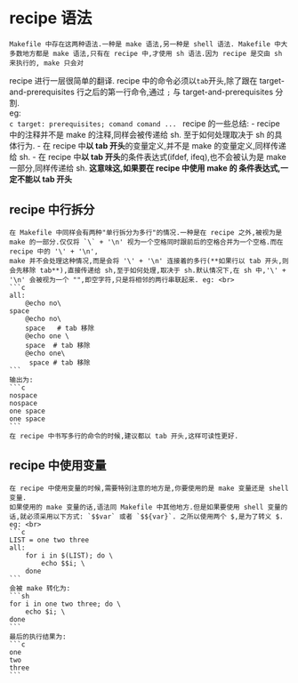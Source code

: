 # recipe 语法
    Makefile 中存在这两种语法.一种是 make 语法,另一种是 shell 语法. Makefile 中大多数地方都是 make 语法,只有在 recipe 中,才使用 sh 语法.因为 recipe 是交由 sh 来执行的, make 只会对
recipe 进行一层很简单的翻译.
    recipe 中的命令必须以`tab`开头,除了跟在 target-and-prerequisites 行之后的第一行命令,通过 `;` 与 target-and-prerequisites 分割.<br>
    eg:<br>
    ```c
    target: prerequisites; comand
        comand
        ...
    ```
    recipe 的一些总结:
    - recipe 中的注释并不是 make 的注释,同样会被传递给 sh. 至于如何处理取决于 sh 的具体行为.
    - 在 recipe 中**以 tab 开头**的变量定义,并不是 make 的变量定义,同样传递给 sh.
    - 在 recipe 中**以 tab 开头**的条件表达式(ifdef, ifeq),也不会被认为是 make 一部分,同样传递给 sh. **这意味这,如果要在 recipe 中使用 make 的 条件表达式,一定不能以 tab 开头**

## recipe 中行拆分
    在 Makefile 中同样会有两种"单行拆分为多行"的情况.一种是在 recipe 之外,被视为是 make 的一部分.仅仅将 `\` + '\n' 视为一个空格同时跟前后的空格合并为一个空格.而在 recipe 中的 '\' + '\n',
    make 并不会处理这种情况,而是会将 '\' + '\n' 连接着的多行(**如果行以 tab 开头,则会先移除 tab**),直接传递给 sh,至于如何处理,取决于 sh.默认情况下,在 sh 中,'\' + '\n' 会被视为一个 "",即空字符,只是将相邻的两行串联起来. eg: <br>
    ```c
    all:
        @echo no\
    space
        @echo no\
        space   # tab 移除
        @echo one \
        space  # tab 移除
        @echo one\
         space # tab 移除
    ```
    输出为:
    ```c
    nospace
    nospace
    one space
    one space
    ```
    在 recipe 中书写多行的命令的时候,建议都以 tab 开头,这样可读性更好.
## recipe 中使用变量
    在 recipe 中使用变量的时候,需要特别注意的地方是,你要使用的是 make 变量还是 shell 变量.
    如果使用的 make 变量的话,语法同 Makefile 中其他地方.但是如果要使用 shell 变量的话,就必须采用以下方式: `$$var` 或者 `$${var}`. 之所以使用两个 $,是为了转义 $. eg: <br>
    ```c
    LIST = one two three
    all:
        for i in $(LIST); do \
            echo $$i; \
        done
    ```
    会被 make 转化为:
    ```sh
    for i in one two three; do \
        echo $i; \
    done
    ```
    最后的执行结果为:
    ```c
    one
    two
    three
    ```